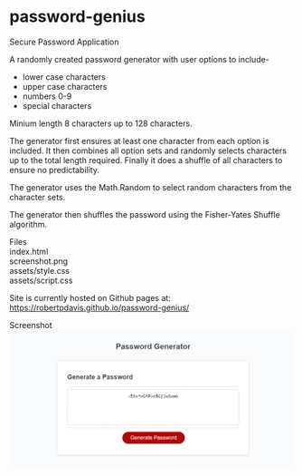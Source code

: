 # password-genius

Secure Password Application

A randomly created password generator with user options to include-
* lower case characters
* upper case characters
* numbers 0-9
* special characters

Minium length 8 characters up to 128 characters.

The generator first ensures at least one character from each option is included.
It then combines all option sets and randomly selects characters up to the total length required.
Finally it does a shuffle of all characters to ensure no predictability.

The generator uses the Math.Random to select random characters from the character sets.

The generator then shuffles the password using the Fisher-Yates Shuffle algorithm.

Files <br>
index.html <br>
screenshot.png <br>
assets/style.css <br>
assets/script.css <br>

Site is currently hosted on Github pages at: https://robertpdavis.github.io/password-genius/

Screenshot
![Webpage screenshot](https://github.com/robertpdavis/password-genius/blob/main/screenshot.png "Screenshot of webpage")